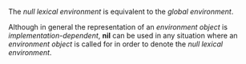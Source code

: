 



The *null lexical environment* is equivalent to the *global environment*. 



Although in general the representation of an *environment object* is *implementation-dependent*, **nil** can be used in any situation where an *environment object* is called for in order to denote the *null lexical environment*. 



